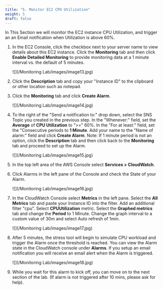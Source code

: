 ```yaml
---
title: "5. Monitor EC2 CPU Utilization"
weight: 5
draft: false
---
```


In This Section we will monitor the EC2 instance CPU Utilization, and trigger an an Email notification when Utilization is above 60%.

1.  In the EC2 Console, click the checkbox next to your server name to
    view details about this EC2 instance. Click the **Monitoring** tab
    and then click **Enable Detailed Monitoring** to provide monitoring
    data at a 1 minute interval vs. the default of 5 minutes.
    
    ![](/Monitoring Lab/images/image13.jpg)

2.  Click the **Description** tab and copy your "Instance ID" to the
    clipboard or other location such as notepad.

3.  Click the **Monitoring** tab and click **Create Alarm**.

    ![](/Monitoring Lab/images/image14.jpg)
    
4.  To the right of the "Send a notification to:" drop down, select the
    SNS Topic you created in the previous step. In the "Whenever:"
    field, set the **Average** of **CPU Utilization** to ">=" 60%. In
    the "For at least:" field, set the "Consecutive periods to **1
    Minute**. Add your name to the "Name of alarm:" field and click
    **Create Alarm**. Note: If 1 minute period is not an option, click
    the **Description** tab and then click back to the **Monitoring**
    tab and proceed to set up the Alarm.

	![](/Monitoring Lab/images/image15.jpg)

5.  In the top left area of the AWS Console select **Services >
    CloudWatch**.

6.  Click Alarms in the left pane of the Console and check the State of
    your Alarm.

	![](/Monitoring Lab/images/image16.jpg)

7.  In the CloudWatch Console select **Metrics** in the left pane.
    Select the **All Metrics** tab and paste your Instance ID into the
    filter. Add an additional filter "cpu". Select **CPUUtilization**
    metric. Select the **Graphed metrics** tab and change the **Period**
    to 1 Minute. Change the graph interval to a custom value of 30m and
    select Auto refresh of 1min.
    
    ![](/Monitoring Lab/images/image17.jpg)

8.  After 5 minutes, the stress tool will begin to simulate CPU workload
    and trigger the Alarm once the threshold is reached. You can view
    the Alarm state in the CloudWatch console under **Alarms**. If you
    setup an email notification you will receive an email alert when the
    Alarm is triggered.
    
    ![](/Monitoring Lab/images/image18.jpg)

9.	While you wait for this alarm to kick off, you can move on to the next section of the lab. 
    (If alarm is not triggered after 10 mins, please ask for help).

